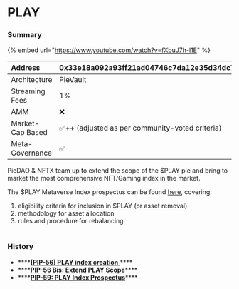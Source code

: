 # PLAY

### Summary

{% embed url="https://www.youtube.com/watch?v=fXbuJ7h-l1E" %}



| Address | 0x33e18a092a93ff21ad04746c7da12e35d34dc7c4 |
| :--- | :--- |
| Architecture | PieVault |
| Streaming Fees | 1% |
| AMM | ❌ |
| Market-Cap Based | ✅++  \(adjusted as per community-voted criteria\) |
| Meta-Governance | ✅ |

PieDAO & NFTX team up to extend the scope of the $PLAY pie and bring to market the most comprehensive NFT/Gaming index in the market.

The $PLAY Metaverse Index prospectus can be found [here](https://gateway.pinata.cloud/ipfs/QmVoACenV8XqAzYg9zyN4Q4cC5tAtiKE5y6WMiJsGnAgqt), covering:

1. eligibility criteria for inclusion in $PLAY \(or asset removal\)
2. methodology for asset allocation
3. rules and procedure for rebalancing

|  |  |
| :--- | :--- |


### History

* \*\*\*\*[**\[PIP-56\] PLAY index creation** ](https://forum.piedao.org/t/pip-56-play-index-creation/418)\*\*\*\*
* \*\*\*\*[**PIP-56 Bis: Extend PLAY Scope**](https://forum.piedao.org/t/pip-56-bis-extend-play-scope-rebalancing-proposal-from-chop-alexintosh/646)\*\*\*\*
* \*\*\*\*[**PIP-59: PLAY Index Prospectus**](https://forum.piedao.org/t/pip-59-play-metaverse-index-prospectus/977)\*\*\*\*

